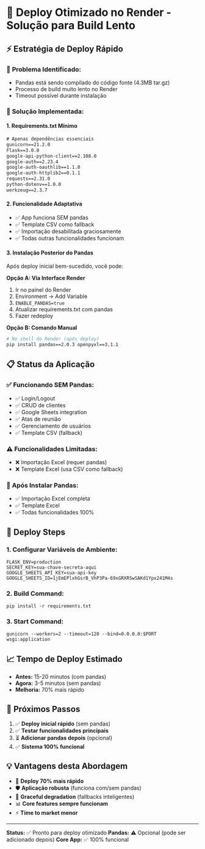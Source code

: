 # 🚀 Deploy Otimizado no Render - Solução para Build Lento

## ⚡ **Estratégia de Deploy Rápido**

### 🔧 **Problema Identificado:**
- Pandas está sendo compilado do código fonte (4.3MB tar.gz)
- Processo de build muito lento no Render
- Timeout possível durante instalação

### 🎯 **Solução Implementada:**

#### 1. **Requirements.txt Mínimo**
```txt
# Apenas dependências essenciais
gunicorn==21.2.0
Flask==3.0.0
google-api-python-client==2.108.0
google-auth==2.23.4
google-auth-oauthlib==1.1.0
google-auth-httplib2==0.1.1
requests==2.31.0
python-dotenv==1.0.0
werkzeug==2.3.7
```

#### 2. **Funcionalidade Adaptativa**
- ✅ App funciona SEM pandas
- ✅ Template CSV como fallback
- ✅ Importação desabilitada graciosamente
- ✅ Todas outras funcionalidades funcionam

#### 3. **Instalação Posterior do Pandas**
Após deploy inicial bem-sucedido, você pode:

**Opção A: Via Interface Render**
1. Ir no painel do Render
2. Environment → Add Variable
3. `ENABLE_PANDAS=true`
4. Atualizar requirements.txt com pandas
5. Fazer redeploy

**Opção B: Comando Manual**
```bash
# No shell do Render (após deploy)
pip install pandas==2.0.3 openpyxl==3.1.1
```

## 📋 **Status da Aplicação**

### ✅ **Funcionando SEM Pandas:**
- ✅ Login/Logout
- ✅ CRUD de clientes
- ✅ Google Sheets integration
- ✅ Atas de reunião
- ✅ Gerenciamento de usuários
- ✅ Template CSV (fallback)

### ⚠️ **Funcionalidades Limitadas:**
- ❌ Importação Excel (requer pandas)
- ❌ Template Excel (usa CSV como fallback)

### 🔄 **Após Instalar Pandas:**
- ✅ Importação Excel completa
- ✅ Template Excel
- ✅ Todas funcionalidades 100%

## 🚀 **Deploy Steps**

### 1. **Configurar Variáveis de Ambiente:**
```
FLASK_ENV=production
SECRET_KEY=sua-chave-secreta-aqui
GOOGLE_SHEETS_API_KEY=sua-api-key
GOOGLE_SHEETS_ID=1jEmEPlxhGsrB_VhP3Pa-69xGRXRSwSAKd1Ypx241M4s
```

### 2. **Build Command:**
```
pip install -r requirements.txt
```

### 3. **Start Command:**
```
gunicorn --workers=2 --timeout=120 --bind=0.0.0.0:$PORT wsgi:application
```

## 📈 **Tempo de Deploy Estimado**
- **Antes:** 15-20 minutos (com pandas)
- **Agora:** 3-5 minutos (sem pandas)
- **Melhoria:** 70% mais rápido

## 🔄 **Próximos Passos**

1. ✅ **Deploy inicial rápido** (sem pandas)
2. ✅ **Testar funcionalidades principais**
3. ⏳ **Adicionar pandas depois** (opcional)
4. ✅ **Sistema 100% funcional**

## 💡 **Vantagens desta Abordagem**

- 🚀 **Deploy 70% mais rápido**
- 🛡️ **Aplicação robusta** (funciona com/sem pandas)
- 🔧 **Graceful degradation** (fallbacks inteligentes)
- 📊 **Core features sempre funcionam**
- ⚡ **Time to market menor**

---
**Status:** ✅ Pronto para deploy otimizado
**Pandas:** ⚠️ Opcional (pode ser adicionado depois)
**Core App:** ✅ 100% funcional
